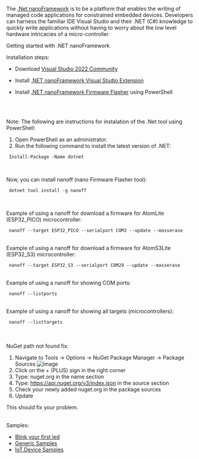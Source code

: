 
The [.Net nanoFramework](https://github.com/nanoframework) is to be a platform that enables the writing of managed code applications for constrained embedded devices. Developers can harness the familiar IDE Visual Studio and their .NET (C#) knowledge to quickly write applications without having to worry about the low level hardware intricacies of a micro-controller.

Getting started with .NET nanoFramework

Installation steps:

- Download [Visual Studio 2022 Community](https://visualstudio.microsoft.com/vs/community/)

- Install [.NET nanoFramework Visual Studio Extension](https://marketplace.visualstudio.com/items?itemName=nanoframework.nanoframework-vs2022-extension)

- Install [.NET nanoFramework Firmware Flasher](https://www.nuget.org/packages/nanoff) using PowerShell

<br />
<br />

Note: The following are instructions for instalation of the .Net tool using PowerShell:
   1. Open PowerShell as an administrator.
   2. Run the following command to install the latest version of .NET:

     Install-Package -Name dotnet

<br />

Now, you can install nanoff (nano Firmware Flasher tool):

     dotnet tool install -g nanoff

<br />

Example of using a nanoff for download a firmware for AtomLite (ESP32_PICO) microcontroller:

     nanoff --target ESP32_PICO --serialport COM3 --update --masserase
<br />
Example of using a nanoff for download a firmware for AtomS3Lite (ESP32_S3) microcontroller:

     nanoff --target ESP32_S3 --serialport COM29 --update --masserase
<br />
Example of using a nanoff for showing COM ports:

     nanoff --listports
<br />
Example of using a nanoff for showing all targets (microcontrollers):

     nanoff --listtargets    

<br />
<br />
NuGet path not found fix:

   1. Navigate to Tools -> Options -> NuGet Package Manager -> Package Sources
![image](https://github.com/romankiss/R-IoT/assets/121643952/31bf6e2a-6c67-4e39-8422-c1f748aac670)
   2. Click on the + (PLUS) sign in the right corner
   3. Type: nuget.org in the name section
   4. Type: https://api.nuget.org/v3/index.json in the source section
   5. Check your newly added nuget.org in the package sources
   6. Update

This should fix your problem.

<br />
Samples:

 <ul>
    <li><a href="https://github.com/nanoframework/Samples/tree/main/samples/Blinky">Blink your first led</a></li>
    <li><a href="https://github.com/nanoframework/Samples">Generic Samples</a></li>
  <li><a href="https://github.com/nanoFramework/nanoFramework.IoT.Device">IoT.Device Samples</a></li>
  <br />
 </ul>
